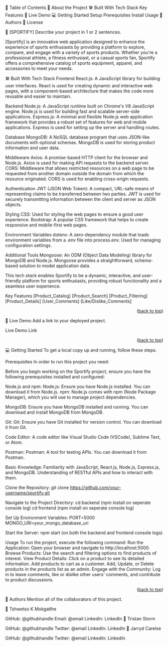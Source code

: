 <a name="readme-top"></a>

<!--
HOW TO USE:
This is an example of how you may give instructions on setting up your project locally.

Modify this file to match your project and remove sections that don't apply.

REQUIRED SECTIONS:
- Table of Contents
- About the Project
  - Built With
  - Live Demo
- Getting Started
- Authors
- License

After you're finished please remove all the comments and instructions!
-->
<!-- TABLE OF CONTENTS -->
📗 Table of Contents
📖 About the Project
🛠 Built With
Tech Stack
Key Features
🚀 Live Demo
💻 Getting Started
Setup
Prerequisites
Install
Usage
👥 Authors
📝 License
<!-- PROJECT DESCRIPTION -->
📖 [SPORTIFY] <a name="about-project"></a>
Describe your project in 1 or 2 sentences.

[Sportify] is an innovative web application designed to enhance the experience of sports enthusiasts by providing a platform to explore, compare, and engage with a variety of sports products. Whether you're a professional athlete, a fitness enthusiast, or a casual sports fan, Sportify offers a comprehensive catalog of sports equipment, apparel, and accessories to meet your needs.

🛠 Built With <a name="built-with"></a>
Tech Stack <a name="tech-stack"></a>
Frontend
React.js: A JavaScript library for building user interfaces. React is used for creating dynamic and interactive web pages, with a component-based architecture that makes the code more reusable and easier to maintain.

Backend
Node.js: A JavaScript runtime built on Chrome's V8 JavaScript engine. Node.js is used for building fast and scalable server-side applications.
Express.js: A minimal and flexible Node.js web application framework that provides a robust set of features for web and mobile applications. Express is used for setting up the server and handling routes.

Database
MongoDB: A NoSQL database program that uses JSON-like documents with optional schemas. MongoDB is used for storing product information and user data.

Middleware
Axios: A promise-based HTTP client for the browser and Node.js. Axios is used for making API requests to the backend server.
CORS: Middleware that allows restricted resources on a web page to be requested from another domain outside the domain from which the resource originated. CORS is used for enabling cross-origin requests.

Authentication
JWT (JSON Web Token): A compact, URL-safe means of representing claims to be transferred between two parties. JWT is used for securely transmitting information between the client and server as JSON objects.

Styling
CSS: Used for styling the web pages to ensure a good user experience.
Bootstrap: A popular CSS framework that helps to create responsive and mobile-first web pages.

Environment Variables
dotenv: A zero-dependency module that loads environment variables from a .env file into process.env. Used for managing configuration settings.

Additional Tools
Mongoose: An ODM (Object Data Modeling) library for MongoDB and Node.js. Mongoose provides a straightforward, schema-based solution to model application data.

This tech stack enables Sportify to be a dynamic, interactive, and user-friendly platform for sports enthusiasts, providing robust functionality and a seamless user experience.

<!-- Features -->
Key Features <a name="key-features"></a>
[Product_Catalog]
[Product_Search]
[Product_Filtering]
[Product_Details]
[User_Comments]
[Like/Dislike_Comments]
<p align="right">(<a href="#readme-top">back to top</a>)</p>
<!-- LIVE DEMO -->
🚀 Live Demo <a name="live-demo"></a>
Add a link to your deployed project.

Live Demo Link
<p align="right">(<a href="#readme-top">back to top</a>)</p>
<!-- GETTING STARTED -->
💻 Getting Started <a name="getting-started"></a>
To get a local copy up and running, follow these steps.

Prerequisites
In order to run this project you need:

Before you begin working on the Sportify project, ensure you have the following prerequisites installed and configured:

Node.js and npm:
Node.js: Ensure you have Node.js installed. You can download it from Node.js.
npm: Node.js comes with npm (Node Package Manager), which you will use to manage project dependencies.

MongoDB:
Ensure you have MongoDB installed and running. You can download and install MongoDB from MongoDB.

Git:
Git: Ensure you have Git installed for version control. You can download it from Git.

Code Editor:
A code editor like Visual Studio Code (VSCode), Sublime Text, or Atom.

Postman:
Postman: A tool for testing APIs. You can download it from Postman.

Basic Knowledge:
Familiarity with JavaScript, React.js, Node.js, Express.js, and MongoDB.
Understanding of RESTful APIs and how to interact with them.

Clone the Repository:
git clone https://github.com/your-username/sportify.git

Navigate to the Project Directory:
cd backend (npm install on seperate console log)
cd frontend (npm install on seperate console log)

Set Up Environment Variables:
PORT=5000
MONGO_URI=your_mongo_database_uri

Start the Server:
npm start (on both the backend and frontend console logs)

Usage
To run the project, execute the following command:
Run the Application: Open your browser and navigate to http://localhost:5000.
Browse Products: Use the search and filtering options to find products of interest.
View Product Details: Click on a product to see its detailed information.
Add products to cart as a customer. Add, Update, or Delete products in the products list as an admin.
Engage with the Community: Log in to leave comments, like or dislike other users' comments, and contribute to product discussions.
<p align="right">(<a href="#readme-top">back to top</a>)</p>
<!-- AUTHORS -->
👥 Authors <a name="authors"></a>
Mention all of the collaborators of this project.

👤 Tshwetso K Mokgatlhe

GitHub: @githubhandle
Email: @email
LinkedIn: LinkedIn
👤 Tristan Storm

GitHub: @githubhandle
Twitter: @email
LinkedIn: LinkedIn
👤 Jarryd Carelse

GitHub: @githubhandle
Twitter: @email
LinkedIn: LinkedIn
